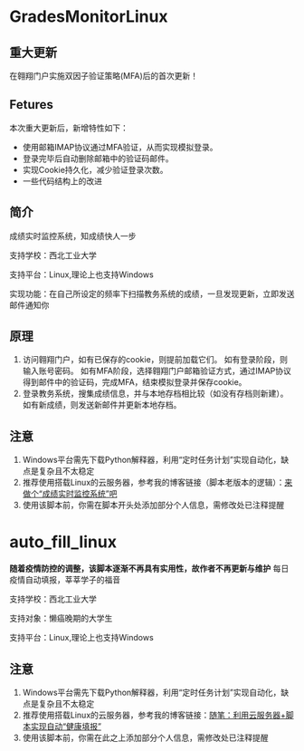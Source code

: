 # GradesMonitorLinux
## 重大更新
在翱翔门户实施双因子验证策略(MFA)后的首次更新！
## Fetures
本次重大更新后，新增特性如下：
- 使用邮箱IMAP协议通过MFA验证，从而实现模拟登录。
- 登录完毕后自动删除邮箱中的验证码邮件。
- 实现Cookie持久化，减少验证登录次数。
- 一些代码结构上的改进
## 简介
成绩实时监控系统，知成绩快人一步

支持学校：西北工业大学

支持平台：Linux,理论上也支持Windows

实现功能：在自己所设定的频率下扫描教务系统的成绩，一旦发现更新，立即发送邮件通知你
## 原理
1. 访问翱翔门户，如有已保存的cookie，则提前加载它们。
如有登录阶段，则输入账号密码。
如有MFA阶段，选择翱翔门户邮箱验证方式，通过IMAP协议得到邮件中的验证码，完成MFA，结束模拟登录并保存cookie。
2. 登录教务系统，搜集成绩信息，并与本地存档相比较（如没有存档则新建）。
如有新成绩，则发送新邮件并更新本地存档。
## 注意
1. Windows平台需先下载Python解释器，利用“定时任务计划”实现自动化，缺点是复杂且不太稳定
2. 推荐使用搭载Linux的云服务器，参考我的博客链接（脚本老版本的逻辑）：[来做个“成绩实时监控系统”吧
](https://caveallegory.cn/2022/07/%e6%9d%a5%e5%81%9a%e4%b8%aa%e6%88%90%e7%bb%a9%e5%ae%9e%e6%97%b6%e7%9b%91%e6%8e%a7%e7%b3%bb%e7%bb%9f%e5%90%a7/)
3. 使用该脚本前，你需在脚本开头处添加部分个人信息，需修改处已注释提醒

# auto_fill_linux
**随着疫情防控的调整，该脚本逐渐不再具有实用性，故作者不再更新与维护**
每日疫情自动填报，莘莘学子的福音

支持学校：西北工业大学

支持对象：懒癌晚期的大学生

支持平台：Linux,理论上也支持Windows

## 注意
1. Windows平台需先下载Python解释器，利用“定时任务计划”实现自动化，缺点是复杂且不太稳定
2. 推荐使用搭载Linux的云服务器，参考我的博客链接：[随笔：利用云服务器+脚本实现自动“健康填报”](https://caveallegory.cn/2022/07/%e9%9a%8f%e7%ac%94%ef%bc%9a%e5%88%a9%e7%94%a8%e4%ba%91%e6%9c%8d%e5%8a%a1%e5%99%a8%e8%84%9a%e6%9c%ac%e5%ae%9e%e7%8e%b0%e8%87%aa%e5%8a%a8%e5%81%a5%e5%ba%b7%e5%a1%ab%e6%8a%a5/)
3. 使用该脚本前，你需在此之上添加部分个人信息，需修改处已注释提醒